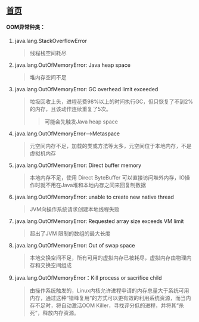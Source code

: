 ## [首页](https://kingkh1995.github.io/blog/)

#### OOM异常种类：

1. java.lang.StackOverflowError
   > 线程栈空间耗尽

1. java.lang.OutOfMemoryError: Java heap space
   > 堆内存空间不足

1. java.lang.OutOfMemoryError: GC overhead limit exceeded
   > 垃圾回收上头，进程花费98%以上的时间执行GC，但只恢复了不到2%的内存，且该动作连续重复了5次。
   >> 可能会先触发Java heap space

1. java.lang.OutOfMemoryError-->Metaspace
   > 元空间内存不足，加载的类或方法等太多，元空间位于本地内存，不是虚拟机内存

1. java.lang.OutOfMemoryError: Direct buffer memory
   > 本地内存不足，使用 Direct ByteBuffer 可以直接访问堆外内存，IO操作时就不用在Java堆和本地内存之间来回复制数据

1. java.lang.OutOfMemoryError: unable to create new native thread
   > JVM向操作系统请求创建本地线程失败

1. java.lang.OutOfMemoryError: Requested array size exceeds VM limit
   > 超出了JVM 限制的数组的最大长度

1. java.lang.OutOfMemoryError: Out of swap space
   > 本地交换空间不足，所有可用的虚拟内存已被耗尽，虚拟内存由物理内存和交换空间组成

1. java.lang.OutOfMemoryError：Kill process or sacrifice child
   > 由操作系统触发的，Linux内核允许进程申请的内存总量大于系统可用内存，通过这种“错峰复用”的方式可以更有效的利用系统资源，而当内存不足时，将自动激活OOM Killer，寻找评分低的进程，并将其“杀死”，释放内存资源。
